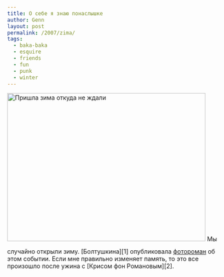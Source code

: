```yaml
---
title: О себе я знаю понаслышке
author: Genn
layout: post
permalink: /2007/zima/
tags:
  - baka-baka
  - esquire
  - friends
  - fun
  - punk
  - winter
---
```

<img src='http://mega.genn.org/=^_^=/uploads/2007/11/winterme.jpg' alt='Пришла зима откуда не ждали' style="padding-bottom: 15px;" width="460" height="345" />  
Мы случайно открыли зиму. [Болтушкина][1] опубликовала <a href=http://deinde.livejournal.com/118515.html>фотороман</a> об этом событии. Если мне правильно изменяет память, то это все произошло после ужина с [Крисом фон Романовым][2].

 [1]: http://deinde.livejournal.com/
 [2]: http://von-romanov.com/